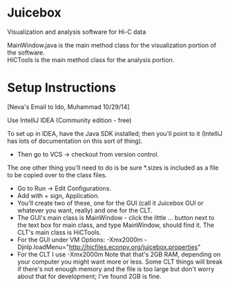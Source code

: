 Juicebox
========

Visualization and analysis software for Hi-C data

MainWindow.java is the main method class for the visualization portion of the software.  
HiCTools is the main method class for the analysis portion.


Setup Instructions
========

[Neva's Email to Ido, Muhammad  10/29/14]

Use IntelliJ IDEA (Community edition - free)

To set up in IDEA, have the Java SDK installed; then you'll point to it (IntelliJ has lots of documentation on this sort of thing).  

* Then go to VCS -> checkout from version control.

The one other thing you'll need to do is be sure *.sizes is included as a file to be copied over to the class files.

* Go to Run -> Edit Configurations.
* Add with + sign, Application.
* You'll create two of these, one for the GUI (call it Juicebox GUI or whatever you want, really) and one for the CLT.
* The GUI's main class is MainWindow - click the little ... button next to the text box for main class, and type MainWindow, should find it. The CLT's main class is HiCTools.  
* For the GUI under VM Options: -Xmx2000m -Djnlp.loadMenu="http://hicfiles.econpy.org/juicebox.properties"
* For the CLT I use  -Xmx2000m
Note that that's 2GB RAM, depending on your computer you might want more or less.  Some CLT things will break if there's not enough memory and the file is too large but don't worry about that for development; I've found 2GB is fine.
